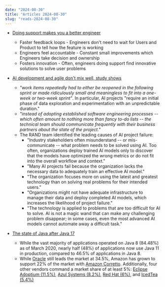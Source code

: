 ```yaml
---
date: "2024-08-30"
title: "Articles 2024-08-30"
slug: "reads-2024-08-30"
---
```




* [Doing support makes you a better engineer][1]
  * Faster feedback loops - Engineers don't need to wait for Users and Product to tell how the feature is working
  * Engineers feel accountable - Constant small improvements which Engineers take decision and ownership
  * Fosters innovation - Often, engineers doing support find innovative solutions to solve user problems

* [AI development and agile don't mix well, study shows][2]
  * _"work items repeatedly had to either be reopened in the following sprint or made ridiculously small and meaningless to fit into a one-week or two-week sprint"_. In particular, AI projects "require an initial phase of data exploration and experimentation with an unpredictable duration."
  * _"instead of adopting established software engineering processes -- which often amount to nothing more than fancy to-do lists -- the technical team should communicate frequently with their business partners about the state of the project."_
  * The RAND team identified the leading causes of AI project failure:
    * "Industry stakeholders often misunderstand -- or mis-communicate -- what problem needs to be solved using AI. Too often, organizations deploy trained AI models only to discover that the models have optimized the wrong metrics or do not fit into the overall workflow and context."
    * "Many AI projects fail because the organization lacks the necessary data to adequately train an effective AI model."
    * "The organization focuses more on using the latest and greatest technology than on solving real problems for their intended users."
    * "Organizations might not have adequate infrastructure to manage their data and deploy completed AI models, which increases the likelihood of project failure."
    * "The technology is applied to problems that are too difficult for AI to solve. AI is not a magic wand that can make any challenging problem disappear; in some cases, even the most advanced AI models cannot automate away a difficult task."

* [The state of Java after Java 17][3]
  * While the vast majority of applications operated on Java 8 (84.48%) as of March 2020, nearly half (48%) of applications now use Java 11 in production, compared to 46.5% of applications in Java 8.
  * While [Oracle][4] still leads the market at 34.5%, Amazon has grown to support 22% of the market with [Amazon Corretto][5]. Additionally, four other vendors command a market share of at least 5%: [Eclipse Adoptium (11.5%)][6], [Azul Systems (8.2%)][7], [Red Hat (6%)][8], and [IcedTea (5.4%)][9]


  [1]: https://newsletter.posthog.com/p/doing-support-makes-you-a-better
  [2]: https://www.zdnet.com/article/ai-development-and-agile-dont-mix-very-well-study-shows/
  [3]: https://newrelic.com/blog/nerdlog/state-of-java-2022
  [4]: https://www.oracle.com/java/
  [5]: https://aws.amazon.com/corretto/
  [6]: https://adoptium.net/
  [7]: https://www.azul.com/downloads/#zulu
  [8]: https://developers.redhat.com/products/openjdk/overview
  [9]: https://adoptopenjdk.net/icedtea-web.html

